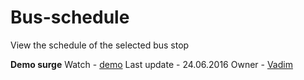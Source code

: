 # Bus-schedule
View the schedule of the selected bus stop

**Demo surge**
Watch - [demo](http://bus-schedule.surge.sh/)
Last update - 24.06.2016
Owner - [Vadim](https://github.com/DemyanchikVadim)
